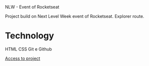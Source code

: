 NLW - Event of Rocketseat

Project build on Next Level Week event of Rocketseat. Explorer route.

# Technology
HTML
CSS
Git e Github

<a href="https://fernandakagami.github.io/nlw-esports/">Access to project</a>

